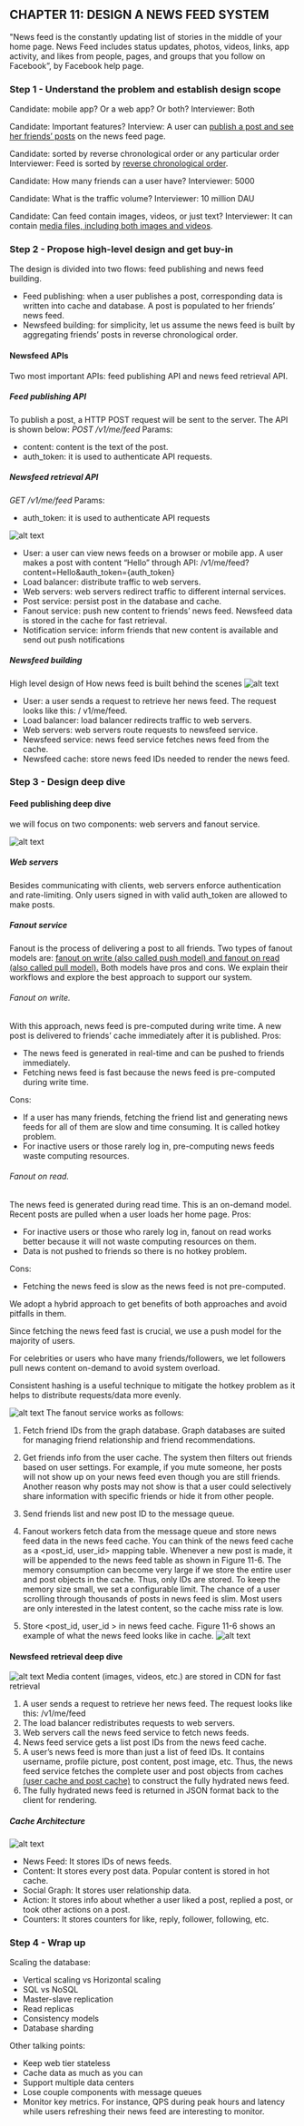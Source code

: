 ## CHAPTER 11: DESIGN A NEWS FEED SYSTEM

"News feed is the constantly updating list of stories in the middle of your home page. News Feed includes status updates, photos, videos, links, app activity, and likes from people, pages, and groups that you follow on Facebook”, by Facebook help page.

### Step 1 - Understand the problem and establish design scope
Candidate: mobile app? Or a web app? Or both?
Interviewer: Both

Candidate: Important features?
Interview: A user can <u>publish a post and see her friends’ posts</u> on the news feed page.

Candidate: sorted by reverse chronological order or any particular order 
Interviewer: Feed is sorted by <u>reverse chronological order</u>.

Candidate: How many friends can a user have?
Interviewer: 5000

Candidate: What is the traffic volume?
Interviewer: 10 million DAU

Candidate: Can feed contain images, videos, or just text?
Interviewer: It can contain <u>media files, including both  images and videos</u>.

### Step 2 - Propose high-level design and get buy-in
The design is divided into two flows: feed publishing and news feed building.
- Feed publishing: when a user publishes a post, corresponding data is written into cache and database. A post is populated to her friends’ news feed.
- Newsfeed building: for simplicity, let us assume the news feed is built by aggregating friends’ posts in reverse chronological order.

#### Newsfeed APIs
Two most important APIs: feed publishing API and news feed retrieval API.
##### Feed publishing API
To publish a post, a HTTP POST request will be sent to the server. The API is shown below:
<i>POST /v1/me/feed</i>
Params:
- content: content is the text of the post.
- auth_token: it is used to authenticate API requests.

##### Newsfeed retrieval API
<i>GET /v1/me/feed</i>
Params:
- auth_token: it is used to authenticate API requests

![alt text](image.png)
- User: a user can view news feeds on a browser or mobile app. A user makes a post with content “Hello” through API:
/v1/me/feed?content=Hello&auth_token={auth_token}
- Load balancer: distribute traffic to web servers.
- Web servers: web servers redirect traffic to different internal services.
- Post service: persist post in the database and cache.
- Fanout service: push new content to friends’ news feed. Newsfeed data is stored in the cache for fast retrieval.
- Notification service: inform friends that new content is available and send out push notifications

##### Newsfeed building
High level design of How news feed is built behind the scenes
![alt text](image-1.png)

- User: a user sends a request to retrieve her news feed. The request looks like this:
/ v1/me/feed.
- Load balancer: load balancer redirects traffic to web servers.
- Web servers: web servers route requests to newsfeed service.
- Newsfeed service: news feed service fetches news feed from the cache.
- Newsfeed cache: store news feed IDs needed to render the news feed.

### Step 3 - Design deep dive

#### Feed publishing deep dive
we will focus on two components: web servers and
fanout service.

![alt text](image-2.png)

##### Web servers
Besides communicating with clients, web servers enforce authentication and rate-limiting. Only users signed in with valid auth_token are allowed to make posts.

##### Fanout service
Fanout is the process of delivering a post to all friends. Two types of fanout models are:
<u>fanout on write (also called push model) and fanout on read (also called pull model).</u> Both models have pros and cons. We explain their workflows and explore the best approach to support our system.

###### Fanout on write.
With this approach, news feed is pre-computed during write time. A new post is delivered to friends’ cache immediately after it is published.
Pros:
- The news feed is generated in real-time and can be pushed to friends immediately.
- Fetching news feed is fast because the news feed is pre-computed during write time.

Cons:
- If a user has many friends, fetching the friend list and generating news feeds for all of
them are slow and time consuming. It is called hotkey problem.
- For inactive users or those rarely log in, pre-computing news feeds waste computing
resources.

###### Fanout on read.
The news feed is generated during read time. This is an on-demand model. Recent posts are pulled when a user loads her home page.
Pros:
- For inactive users or those who rarely log in, fanout on read works better because it will not waste computing resources on them.
- Data is not pushed to friends so there is no hotkey problem.

Cons:
- Fetching the news feed is slow as the news feed is not pre-computed.

We adopt a hybrid approach to get benefits of both approaches and avoid pitfalls in them.

Since fetching the news feed fast is crucial, we use a push model for the majority of users.

For celebrities or users who have many friends/followers, we let followers pull news content on-demand to avoid system overload.

Consistent hashing is a useful technique to mitigate the hotkey problem as it helps to distribute requests/data more evenly.

![alt text](image-3.png)
The fanout service works as follows:
1. Fetch friend IDs from the graph database. Graph databases are suited for managing
friend relationship and friend recommendations. 
2. Get friends info from the user cache. The system then filters out friends based on user settings. For example, if you mute someone, her posts will not show up on your news feed
even though you are still friends. Another reason why posts may not show is that a user could selectively share information with specific friends or hide it from other people.
3. Send friends list and new post ID to the message queue.
4. Fanout workers fetch data from the message queue and store news feed data in the news feed cache. You can think of the news feed cache as a <post_id, user_id> mapping table. 
Whenever a new post is made, it will be appended to the news feed table as shown in Figure 11-6. The memory consumption can become very large if we store the entire user and post objects in the cache. Thus, only IDs are stored. To keep the memory size small, we set a configurable limit. The chance of a user scrolling through thousands of posts in news feed is slim. Most users are only interested in the latest content, so the cache miss
rate is low.

5. Store <post_id, user_id > in news feed cache. Figure 11-6 shows an example of what
the news feed looks like in cache.
![alt text](image-4.png)

#### Newsfeed retrieval deep dive
![alt text](image-5.png)
Media content (images, videos, etc.) are stored in CDN for fast retrieval
1. A user sends a request to retrieve her news feed. The request looks like this: /v1/me/feed
2. The load balancer redistributes requests to web servers.
3. Web servers call the news feed service to fetch news feeds.
4. News feed service gets a list post IDs from the news feed cache.
5. A user’s news feed is more than just a list of feed IDs. It contains username, profile picture, post content, post image, etc. Thus, the news feed service fetches the complete
user and post objects from caches <u>(user cache and post cache)</u> to construct the fully hydrated news feed.
6. The fully hydrated news feed is returned in JSON format back to the client for rendering.

##### Cache Architecture
![alt text](image-6.png)
- News Feed: It stores IDs of news feeds.
- Content: It stores every post data. Popular content is stored in hot cache.
- Social Graph: It stores user relationship data.
- Action: It stores info about whether a user liked a post, replied a post, or took other actions on a post.
- Counters: It stores counters for like, reply, follower, following, etc.

### Step 4 - Wrap up
Scaling the database:
- Vertical scaling vs Horizontal scaling
- SQL vs NoSQL
- Master-slave replication
- Read replicas
- Consistency models
- Database sharding

Other talking points:
- Keep web tier stateless
- Cache data as much as you can
- Support multiple data centers
- Lose couple components with message queues
- Monitor key metrics. For instance, QPS during peak hours and latency while users refreshing their news feed are interesting to monitor.